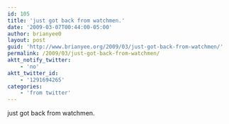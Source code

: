 ```yaml
---
id: 105
title: 'just got back from watchmen.'
date: '2009-03-07T00:44:00-05:00'
author: brianyee0
layout: post
guid: 'http://www.brianyee.org/2009/03/just-got-back-from-watchmen/'
permalink: /2009/03/just-got-back-from-watchmen/
aktt_notify_twitter:
    - 'no'
aktt_twitter_id:
    - '1291694265'
categories:
    - 'from twitter'
---
```


just got back from watchmen.